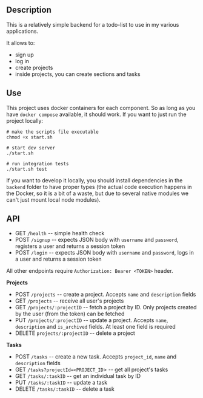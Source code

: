 ## Description

This is a relatively simple backend for a todo-list to use in my various applications.

It allows to:

- sign up
- log in
- create projects
- inside projects, you can create sections and tasks

## Use

This project uses docker containers for each component. So as long as you have `docker compose` available, it should work. If you want to just run the project locally:

```
# make the scripts file executable
chmod +x start.sh

# start dev server
./start.sh

# run integration tests
./start.sh test
```

If you want to develop it locally, you should install dependencies in the `backend` folder to have proper types (the actual code execution happens in the Docker, so it is a bit of a waste, but due to several native modules we can't just mount local node modules).

## API

- GET `/health` -- simple health check
- POST `/signup` -- expects JSON body with `username` and `password`, registers a user and returns a session token
- POST `/login` -- expects JSON body with `username` and `password`, logs in a user and returns a session token

All other endpoints require `Authorization: Bearer <TOKEN>` header.

**Projects**

- POST `/projects` -- create a project. Accepts `name` and `description` fields
- GET `/projects` -- receive all user's projects
- GET `/projects/:projectID` -- fetch a project by ID. Only projects created by the user (from the token) can be fetched
- PUT `/projects/:projectID` -- update a project. Accepts `name`, `description` and `is_archived` fields. At least one field is required
- DELETE `projects/:projectID` -- delete a project

**Tasks**

- POST `/tasks` -- create a new task. Accepts `project_id`, `name` and `description` fields
- GET `/tasks?projectId=<PROJECT_ID`> -- get all project's tasks
- GET `/tasks/:taskID` -- get an individual task by ID
- PUT `/tasks/:taskID` -- update a task
- DELETE `/tasks/:taskID` -- delete a task